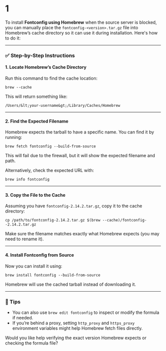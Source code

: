 # 1
To install **Fontconfig using Homebrew** when the source server is blocked, you can manually place the `fontconfig-<version>.tar.gz` file into Homebrew’s cache directory so it can use it during installation. Here's how to do it:

---

### ✅ Step-by-Step Instructions

#### **1. Locate Homebrew’s Cache Directory**

Run this command to find the cache location:

```Shell
brew --cache
```

This will return something like:

```Shell
/Users/&lt;your-username&gt;/Library/Caches/Homebrew
```

---

#### **2. Find the Expected Filename**

Homebrew expects the tarball to have a specific name. You can find it by running:

```Shell
brew fetch fontconfig --build-from-source
```

This will fail due to the firewall, but it will show the expected filename and path.

Alternatively, check the expected URL with:

```Shell
brew info fontconfig
```

---

#### **3. Copy the File to the Cache**

Assuming you have `fontconfig-2.14.2.tar.gz`, copy it to the cache directory:

```Shell
cp /path/to/fontconfig-2.14.2.tar.gz $(brew --cache)/fontconfig--2.14.2.tar.gz
```

Make sure the filename matches exactly what Homebrew expects (you may need to rename it).

---

#### **4. Install Fontconfig from Source**

Now you can install it using:

```Shell
brew install fontconfig --build-from-source
```

Homebrew will use the cached tarball instead of downloading it.

---

### 🧠 Tips

- You can also use `brew edit fontconfig` to inspect or modify the formula if needed.
- If you’re behind a proxy, setting `http_proxy` and `https_proxy` environment variables might help Homebrew fetch files directly.

Would you like help verifying the exact version Homebrew expects or checking the formula file?